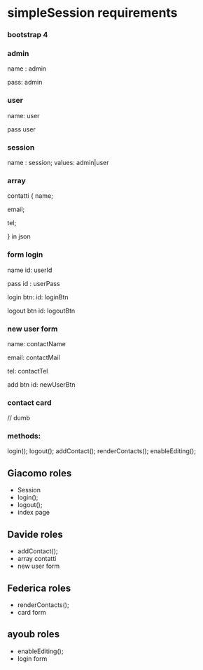 # simpleSession requirements

### bootstrap 4

### admin 

name : admin

pass: admin

### user

name: user

pass user

### session 

name : session; values: admin|user


### array 

contatti {
name;

email;

tel;

} in json


### form login

name id: userId

pass id : userPass

login btn: id: loginBtn

logout btn id: logoutBtn


### new user form

name: contactName

email: contactMail

tel: contactTel

add btn id: newUserBtn


### contact card
// dumb

### methods:
login();
logout();
addContact();
renderContacts();
enableEditing();

## Giacomo roles 
- Session 
- login();
- logout();
- index page
## Davide roles
- addContact();
- array contatti
- new user form
## Federica roles
- renderContacts();
- card form
## ayoub roles
- enableEditing();
- login form
